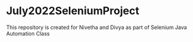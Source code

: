# July2022SeleniumProject
This repository is created for Nivetha and Divya as part of Selenium Java Automation Class
